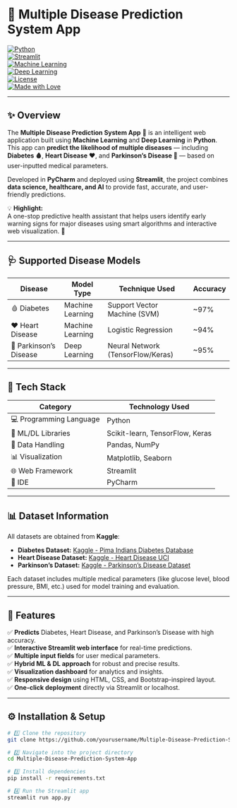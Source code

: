 <!-- TITLE & BADGES -->
# 🧠 Multiple Disease Prediction System App  

[![Python](https://img.shields.io/badge/Python-3.8+-blue?logo=python)](https://www.python.org/)  
[![Streamlit](https://img.shields.io/badge/Streamlit-WebApp-ff4b4b?logo=streamlit)](https://streamlit.io/)  
[![Machine Learning](https://img.shields.io/badge/Machine%20Learning-Enabled-brightgreen?logo=scikitlearn)](https://scikit-learn.org/)  
[![Deep Learning](https://img.shields.io/badge/Deep%20Learning-Integrated-orange?logo=tensorflow)](https://tensorflow.org/)  
[![License](https://img.shields.io/badge/License-MIT-green)](LICENSE)  
[![Made with Love](https://img.shields.io/badge/Made%20with-❤️-red)](#)  

---

## ✨ Overview  

The **Multiple Disease Prediction System App** 🧬 is an intelligent web application built using **Machine Learning** and **Deep Learning** in **Python**.  
This app can **predict the likelihood of multiple diseases** — including **Diabetes 🩸**, **Heart Disease ❤️**, and **Parkinson’s Disease 🧠** — based on user-inputted medical parameters.  

Developed in **PyCharm** and deployed using **Streamlit**, the project combines **data science, healthcare, and AI** to provide fast, accurate, and user-friendly predictions.  

💡 **Highlight:**  
A one-stop predictive health assistant that helps users identify early warning signs for major diseases using smart algorithms and interactive web visualization. 🚀  

---

## 🩺 Supported Disease Models  

| Disease | Model Type | Technique Used | Accuracy |
|----------|-------------|----------------|-----------|
| 🩸 Diabetes | Machine Learning | Support Vector Machine (SVM) | ~97% |
| ❤️ Heart Disease | Machine Learning | Logistic Regression | ~94% |
| 🧠 Parkinson’s Disease | Deep Learning | Neural Network (TensorFlow/Keras) | ~95% |

---

## 🧱 Tech Stack  

| Category | Technology Used |
|-----------|-----------------|
| 💻 Programming Language | Python |
| 🧠 ML/DL Libraries | Scikit-learn, TensorFlow, Keras |
| 🧮 Data Handling | Pandas, NumPy |
| 📊 Visualization | Matplotlib, Seaborn |
| 🌐 Web Framework | Streamlit |
| 🧰 IDE | PyCharm |

---

## 📊 Dataset Information  

All datasets are obtained from **Kaggle**:  
- **Diabetes Dataset:** [Kaggle - Pima Indians Diabetes Database](https://www.kaggle.com/datasets/uciml/pima-indians-diabetes-database)  
- **Heart Disease Dataset:** [Kaggle - Heart Disease UCI](https://www.kaggle.com/datasets/ronitf/heart-disease-uci)  
- **Parkinson’s Dataset:** [Kaggle - Parkinson’s Disease Dataset](https://www.kaggle.com/datasets/debasisdotcom/parkinsons-disease-dataset)  

Each dataset includes multiple medical parameters (like glucose level, blood pressure, BMI, etc.) used for model training and evaluation.  

---

## 🚀 Features  

✅ **Predicts** Diabetes, Heart Disease, and Parkinson’s Disease with high accuracy.  
✅ **Interactive Streamlit web interface** for real-time predictions.  
✅ **Multiple input fields** for user medical parameters.  
✅ **Hybrid ML & DL approach** for robust and precise results.  
✅ **Visualization dashboard** for analytics and insights.  
✅ **Responsive design** using HTML, CSS, and Bootstrap-inspired layout.  
✅ **One-click deployment** directly via Streamlit or localhost.  

---

## ⚙️ Installation & Setup  

```bash
# 1️⃣ Clone the repository
git clone https://github.com/yourusername/Multiple-Disease-Prediction-System-App.git

# 2️⃣ Navigate into the project directory
cd Multiple-Disease-Prediction-System-App

# 3️⃣ Install dependencies
pip install -r requirements.txt

# 4️⃣ Run the Streamlit app
streamlit run app.py
